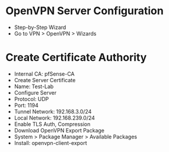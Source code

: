 # OpenVPN Server Configuration

- Step-by-Step Wizard
- Go to VPN > OpenVPN > Wizards

# Create Certificate Authority

- Internal CA: pfSense-CA
- Create Server Certificate
- Name: Test-Lab
- Configure Server
- Protocol: UDP
- Port: 1194
- Tunnel Network: 192.168.3.0/24
- Local Network: 192.168.239.0/24
- Enable TLS Auth, Compression
- Download OpenVPN Export Package
- System > Package Manager > Available Packages
- Install: openvpn-client-export
